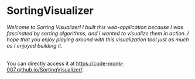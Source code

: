 # SortingVisualizer
###### Welcome to Sorting Visualizer! I built this web-application because I was fascinated by sorting algorithms, and I wanted to visualize them in action. I hope that you enjoy playing around with this visualization tool just as much as I enjoyed building it.
You can directly access it at https://code-monk-007.github.io/SortingVisualizer/.
